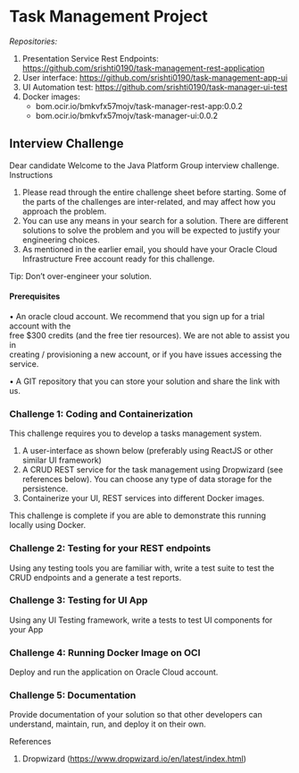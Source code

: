 # Task Management Project

*Repositories:*

1. Presentation Service Rest Endpoints:
   https://github.com/srishti0190/task-management-rest-application
2. User interface:
   https://github.com/srishti0190/task-management-app-ui
3. UI Automation test:
   https://github.com/srishti0190/task-manager-ui-test
4. Docker images:
   - bom.ocir.io/bmkvfx57mojv/task-manager-rest-app:0.0.2
   - bom.ocir.io/bmkvfx57mojv/task-manager-ui:0.0.2


## Interview Challenge
Dear candidate
Welcome to the Java Platform Group interview challenge.
Instructions
1)	Please read through the entire challenge sheet before starting. Some of the parts of the challenges are inter-related, and may affect how you approach the problem.
2)	You can use any means in your search for a solution. There are different solutions to solve the problem and you will be expected to justify your engineering choices.
3)	As mentioned in the earlier email, you should have your Oracle Cloud Infrastructure Free account ready for this challenge.

Tip: Don’t over-engineer your solution.

#### Prerequisites 
•	An oracle cloud account. We recommend that you sign up for a trial account with the  
free $300 credits (and the free tier resources). We are not able to assist you in  
creating / provisioning a new account, or if you have issues accessing the service. 

•	A GIT repository that you can store your solution and share the link with us.

 
### Challenge 1: Coding and Containerization
 
This challenge requires you to develop a tasks management system.

1.	A user-interface as shown below (preferably using ReactJS or other similar UI framework)
2.	A CRUD REST service for the task management using Dropwizard (see references below). You can choose any type of data storage for the persistence. 
3.	Containerize your UI, REST services into different Docker images.

This challenge is complete if you are able to demonstrate this running locally using Docker.

 

### Challenge 2: Testing for your REST endpoints 

Using any testing tools you are familiar with, write a test suite to test the CRUD endpoints and a generate a test reports.

### Challenge 3: Testing for UI App

Using any UI Testing framework, write a tests to test UI components for your App

### Challenge 4: Running Docker Image on OCI

Deploy and run the application on Oracle Cloud account.

### Challenge 5: Documentation 

Provide documentation of your solution so that other developers can understand, maintain, run, and deploy it on their own.

References
1.	Dropwizard (https://www.dropwizard.io/en/latest/index.html)
